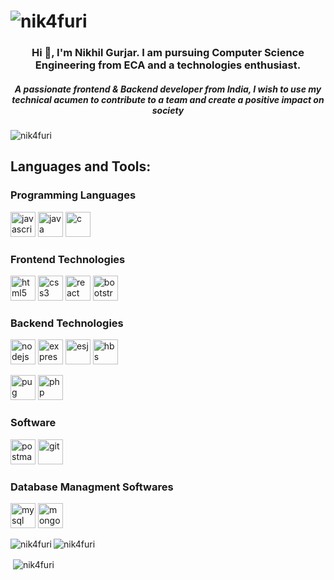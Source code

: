 <H1> <img src="https://user-images.githubusercontent.com/91304976/205597094-de296d52-4b84-4d81-a2c9-767bf95d985a.png" alt="nik4furi" /> </h1>

<h3 align="center">Hi 👋, I'm Nikhil Gurjar. I am pursuing Computer Science Engineering from ECA and a technologies enthusiast.</h1>
<h5 align="center">A passionate frontend & Backend developer from India, I wish to use my technical acumen to contribute to a team and create a positive impact on society</h3>

<p align="left"> <img src="https://komarev.com/ghpvc/?username=nik4furi&label=Profile%20views&color=0e75b6&style=flat" alt="nik4furi" /> </p>

<h2 align="left">Languages and Tools:</h2>

<h3 align="left"> Programming Languages </h3>
<p>

   <img src="https://user-images.githubusercontent.com/91304976/205589635-e2339123-88e9-46c4-9d71-6bc896c1c393.jpg" alt="javascript" width="40" height="40"/>
   <img src="https://user-images.githubusercontent.com/91304976/205589660-b9cc7046-ede2-41f2-b80a-c1755c4e2823.png" alt="java" width="40" height="40"/>
   <img src="https://user-images.githubusercontent.com/91304976/205590431-9e3f99b5-df7d-4edf-80fb-33ad0a087884.png" alt="c" width="40" height="40"/> 

   
</p>
<h3 align="left"> Frontend Technologies </h3>
<p>

  <img src="https://user-images.githubusercontent.com/91304976/205590643-348ab596-c7bb-474e-acbb-424be2368182.png" alt="html5" width="40" height="40"/> 
  <img src="https://user-images.githubusercontent.com/91304976/205590621-f87ff78c-a72c-45c8-a1b4-4139bae87b57.png" alt="css3" width="40" height="40"/> 


  
  <img src="https://user-images.githubusercontent.com/91304976/205590671-7fef35a3-e296-495b-b673-fa7634766270.jpg" alt="react" width="40" height="40"/> 
  <img src="https://user-images.githubusercontent.com/91304976/205590689-d02f5043-5ced-4a60-9f3c-cb46a329ad22.jpg" alt="bootstrap" width="40" height="40"/> </a>
  
</p>
<h3 align="left"> Backend Technologies </h3>
<p>   
   
   <img src="https://user-images.githubusercontent.com/91304976/205591335-7bc97147-5fc9-4cc3-86b1-f2c43ec6bee3.png" alt="nodejs" width="40" height="40"/> 
   <img src="https://user-images.githubusercontent.com/91304976/205591357-bca106ff-ea30-4662-8e9a-6246e22cd675.jpg" alt="express" width="40" height="40"/>
     <img src="https://user-images.githubusercontent.com/91304976/205591369-df732953-59c8-45d2-97e4-1ae8a870ba03.png" alt="esj" width="40" height="40"/> 
  <img src="https://user-images.githubusercontent.com/91304976/205591386-be915e26-4950-459c-8486-49e2e75c2f44.png" alt="hbs" width="40" height="40"/> 

 
</p>

<p> 
   
   <img src="https://user-images.githubusercontent.com/91304976/205591402-df593a0e-69e8-4005-91d2-970815bc44d5.png" alt="pug" width="40" height="40"/> 
   <img src="https://user-images.githubusercontent.com/91304976/205591669-35f54d6d-3970-411c-a7e2-c13af36434a9.jpg" alt="php" width="40" height="40"/> 
</p>

<h3 align="left">Software  </h3>
<p> 
  <img src="https://www.vectorlogo.zone/logos/getpostman/getpostman-icon.svg" alt="postman" width="40" height="40"/> 
  <img src="https://www.vectorlogo.zone/logos/git-scm/git-scm-icon.svg" alt="git" width="40" height="40"/> 
</p>

<h3 align="left">Database Managment Softwares </h3>
<p> 

  <img src="https://user-images.githubusercontent.com/91304976/205592363-c2f8821a-a13d-4f89-9f69-ea897fe26ab7.png" alt="mysql" width="40" height="40"/>  
  <img src="https://user-images.githubusercontent.com/91304976/205592408-fc61510f-f286-45ef-aef4-56f31d4cce8f.png" alt="mongodb" width="40" height="40"/> 
  
   
</p>
<p><img align="left" src="https://github-readme-stats.vercel.app/api/top-langs?username=nik4furi&show_icons=true&locale=en&layout=compact" alt="nik4furi" /></p>


<p><img align="center" src="https://github-readme-streak-stats.herokuapp.com/?user=nik4furi&" alt="nik4furi" /></p>

<p>&nbsp;<img align="center" src="https://github-readme-stats.vercel.app/api?username=nik4furi&show_icons=true&locale=en" alt="nik4furi" /></p>
